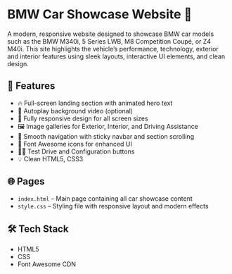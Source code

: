 # BMW Car Showcase Website 🚗

A modern, responsive website designed to showcase BMW car models such as the BMW M340i, 5 Series LWB, M8 Competition Coupé, or Z4 M40i. This site highlights the vehicle’s performance, technology, exterior and interior features using sleek layouts, interactive UI elements, and clean design.

## 🚀 Features

- 🔥 Full-screen landing section with animated hero text
- 🎥 Autoplay background video (optional)
- 📱 Fully responsive design for all screen sizes
- 🖼️ Image galleries for Exterior, Interior, and Driving Assistance
- 🧭 Smooth navigation with sticky navbar and section scrolling
- 🧰 Font Awesome icons for enhanced UI
- 🧑‍💼 Test Drive and Configuration buttons
- 💡 Clean HTML5, CSS3 

## 🌐 Pages

- `index.html` – Main page containing all car showcase content
- `style.css` – Styling file with responsive layout and modern effects

## 🛠️ Tech Stack

- HTML5
- CSS
- Font Awesome CDN


